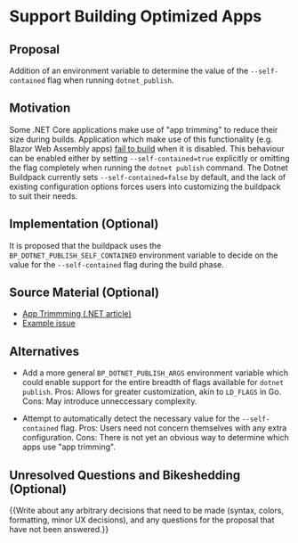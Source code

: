 # Support Building Optimized Apps

## Proposal

Addition of an  environment variable to
determine the value of the `--self-contained` flag when running
`dotnet_publish`.

## Motivation

Some .NET Core applications make use of "app trimming" to reduce their size
during builds. Application  which make use of this functionality (e.g. Blazor
Web Assembly apps) [fail to
build](https://github.com/paketo-buildpacks/dotnet-publish/issues/145) when it
is disabled. This behaviour can be enabled either by setting
`--self-contained=true` explicitly or omitting the flag completely when running
the `dotnet publish` command. The Dotnet Buildpack currently sets
`--self-contained=false` by default, and the lack of existing configuration
options forces users into customizing the buildpack to suit their needs.

## Implementation (Optional)

It is proposed that the buildpack uses the `BP_DOTNET_PUBLISH_SELF_CONTAINED`
environment variable to decide on the value for the `--self-contained` flag
during the build phase.

## Source Material (Optional)

- [App Trimmming (.NET article)](https://devblogs.microsoft.com/dotnet/app-trimming-in-net-5/)
- [Example issue](https://github.com/paketo-buildpacks/dotnet-publish/issues/145)

## Alternatives

- Add a more general `BP_DOTNET_PUBLISH_ARGS` environment variable which could
  enable support for the entire breadth of flags available for `dotnet
  publish`.
  Pros: Allows for greater customization, akin to `LD_FLAGS` in Go.
  Cons: May introduce unneccessary complexity.

- Attempt to automatically detect the necessary value for the `--self-contained` flag.
  Pros: Users need not concern themselves with any extra configuration.
  Cons: There is not yet an obvious way to determine which apps use "app trimming".


## Unresolved Questions and Bikeshedding (Optional)

{{Write about any arbitrary decisions that need to be made (syntax, colors, formatting, minor UX decisions), and any questions for the proposal that have not been answered.}}


